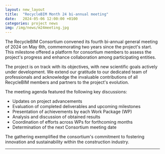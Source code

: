 ```yaml
---
layout: new_layout
title:  "RecycleBIM Month 24 bi-annual meeting"
date:   2024-05-06 12:00:00 +0100 
categories: project news
img: /img/news/m24meeting.jpg
---
```


The RecycleBIM Consortium convened its fourth bi-annual general meeting of 2024 on May 6th, commemorating two years since the project's start. This milestone offered a platform for consortium members to assess the project's progress and enhance collaboration among participating entities.

The project is on track with its objectives, with new scientific goals actively under development. We extend our gratitude to our dedicated team of professionals and acknowledge the invaluable contributions of all RecycleBIM members and partners to the project's evolution.

The meeting agenda featured the following key discussions:

-	Updates on project advancements
-	Evaluation of completed deliverables and upcoming milestones
-	Presentation of achievements by each Work Package (WP)
-	Analysis and discussion of obtained results
-	Coordination of efforts across WPs for forthcoming months
-	Determination of the next Consortium meeting date

The gathering exemplified the consortium's commitment to fostering innovation and sustainability within the construction industry.

---


